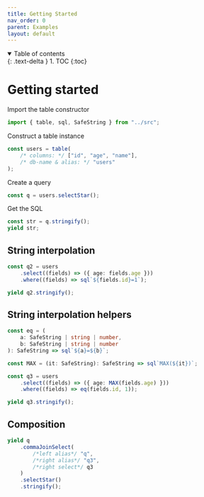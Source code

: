 ```yaml
---
title: Getting Started
nav_order: 0
parent: Examples
layout: default
---
```


<details open markdown="block">
  <summary>
    Table of contents
  </summary>
  {: .text-delta }
1. TOC
{:toc}
</details>

# Getting started

Import the table constructor

```ts eval
import { table, sql, SafeString } from "../src";
```

Construct a table instance

```ts eval
const users = table(
    /* columns: */ ["id", "age", "name"],
    /* db-name & alias: */ "users"
);
```

Create a query

```ts eval
const q = users.selectStar();
```

Get the SQL

```ts eval --yield=sql
const str = q.stringify();
yield str;
```

## String interpolation

```ts eval
const q2 = users
    .select((fields) => ({ age: fields.age }))
    .where((fields) => sql`${fields.id}=1`);
```

```ts eval --yield=sql
yield q2.stringify();
```

## String interpolation helpers

```ts eval --yield=sql
const eq = (
    a: SafeString | string | number,
    b: SafeString | string | number
): SafeString => sql`${a}=${b}`;

const MAX = (it: SafeString): SafeString => sql`MAX(${it})`;

const q3 = users
    .select((fields) => ({ age: MAX(fields.age) }))
    .where((fields) => eq(fields.id, 1));

yield q3.stringify();
```

## Composition

```ts eval --yield=sql
yield q
    .commaJoinSelect(
        /*left alias*/ "q",
        /*right alias*/ "q3",
        /*right select*/ q3
    )
    .selectStar()
    .stringify();
```
